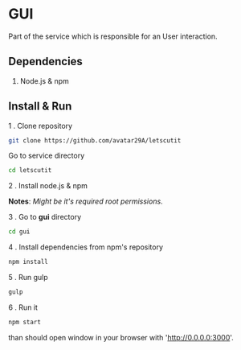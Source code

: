 # GUI

Part of the service which is responsible for an User interaction.

## Dependencies

1. Node.js & npm

## Install & Run

1 . Clone repository

```sh
git clone https://github.com/avatar29A/letscutit
```

Go to service directory

```sh
cd letscutit
```

2 . Install node.js & npm

**Notes**: *Might be it's required root permissions*.

3 . Go to **gui** directory

```sh
cd gui
```

4 . Install dependencies from npm's repository

```sh
npm install
```

5 . Run gulp

```sh
gulp
```

6 . Run it

```sh
npm start
```

than should open window in your browser with 'http://0.0.0.0:3000'.
